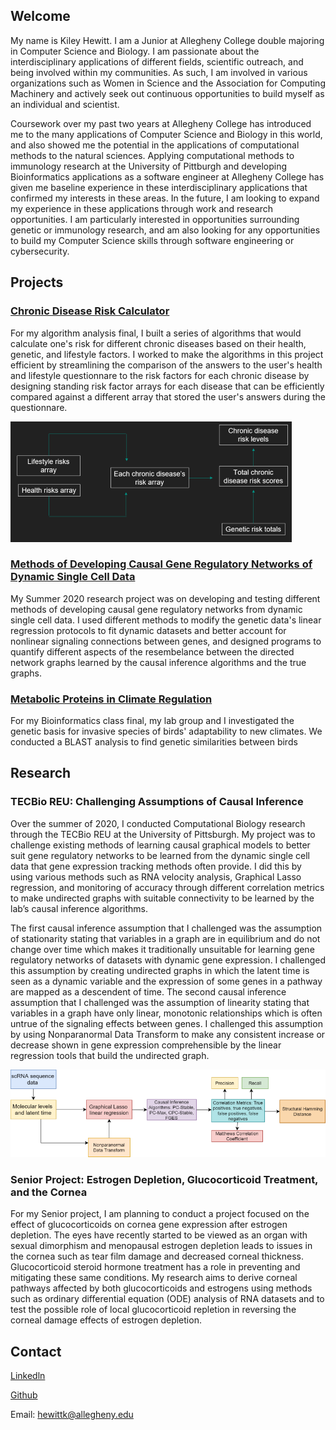 ## Welcome

My name is Kiley Hewitt. I am a Junior at Allegheny College double majoring in Computer Science and Biology. I am passionate about the interdisciplinary applications of different fields, scientific outreach, and being involved within my communities. As such, I am involved in various organizations such as Women in Science and the Association for Computing Machinery and actively seek out continuous opportunities to build myself as an individual and scientist.  

Coursework over my past two years at Allegheny College has introduced me to the many applications of Computer Science and Biology in this world, and also showed me the potential in the applications of computational methods to the natural sciences. Applying computational methods to immunology research at the University of Pittburgh and developing Bioinformatics applications as a software engineer at Allegheny College has given me baseline experience in these interdisciplinary applications that confirmed my interests in these areas. In the future, I am looking to expand my experience in these applications through work and research opportunities. I am particularly interested in opportunities surrounding genetic or immunology research, and am also looking for any opportunities to build my Computer Science skills through software engineering or cybersecurity.

## Projects

### [Chronic Disease Risk Calculator](https://github.com/Allegheny-Computer-Science-202-S2020/cs202s2020-final-project-hewittk)

For my algorithm analysis final, I built a series of algorithms that would calculate one's risk for different chronic diseases based on their health, genetic, and lifestyle factors. I worked to make the algorithms in this project efficient by streamlining the comparison of the answers to the user's health and lifestyle questionnare to the risk factors for each chronic disease by designing standing risk factor arrays for each disease that can be efficiently compared against a different array that stored the user's answers during the questionnare. 

![Chronic Disease Risk Array Flowchart](<./Chronic Disease Risk Flowchart Resized.png>)

### [Methods of Developing Causal Gene Regulatory Networks of Dynamic Single Cell Data](<./Kiley Hewitt TECBio Poster.pdf>)

My Summer 2020 research project was on developing and testing different methods of developing causal gene regulatory networks from dynamic single cell data. I used different methods to modify the genetic data's linear regression protocols to fit dynamic datasets and better account for nonlinear signaling connections between genes, and designed programs to quantify different aspects of the resembelance between the directed network graphs learned by the causal inference algorithms and the true graphs.

### [Metabolic Proteins in Climate Regulation](https://github.com/allegheny-bioinformatics-300-f2019/project-warbler/blob/master/writing/finalReport/finalReport.md)

For my Bioinformatics class final, my lab group and I investigated the genetic basis for invasive species of birds' adaptability to new climates. We conducted a BLAST analysis to find genetic similarities between birds

## Research

### TECBio REU: Challenging Assumptions of Causal Inference

Over the summer of 2020, I conducted Computational Biology research through the TECBio REU at the University of Pittsburgh. My project was to challenge existing methods of learning causal graphical models to better suit gene regulatory networks to be learned from the dynamic single cell data that gene expression tracking methods often provide. I did this by using various methods such as RNA velocity analysis, Graphical Lasso regression, and monitoring of accuracy through different correlation metrics to make undirected graphs with suitable connectivity to be learned by the lab’s causal inference algorithms.

The first causal inference assumption that I challenged was the assumption of stationarity stating that variables in a graph are in equilibrium and do not change over time which makes it traditionally unsuitable for learning gene regulatory networks of datasets with dynamic gene expression. I challenged this assumption by creating undirected graphs in which the latent time is seen as a dynamic variable and the expression of some genes in a pathway are mapped as a descendent of time. The second causal inference assumption that I challenged was the assumption of linearity stating that variables in a graph have only linear, monotonic relationships which is often untrue of the signaling effects between genes. I challenged this assumption by using Nonparanormal Data Transform to make any consistent increase or decrease shown in gene expression comprehensible by the linear regression tools that build the undirected graph.

![Flowchart](<./GRN Flowchart Resized.png>)

### Senior Project: Estrogen Depletion, Glucocorticoid Treatment, and the Cornea

For my Senior project, I am planning to conduct a project focused on the effect of glucocorticoids on cornea gene expression after estrogen depletion. The eyes have recently started to be viewed as an organ with sexual dimorphism and menopausal estrogen depletion leads to issues in the cornea such as tear film damage and decreased corneal thickness. Glucocorticoid steroid hormone treatment has a role in preventing and mitigating these same conditions. My research aims to derive corneal pathways affected by both glucocorticoids and estrogens using methods such as ordinary differential equation (ODE) analysis of RNA datasets and to test the possible role of local glucocorticoid repletion in reversing the corneal damage effects of estrogen depletion.


## Contact
[Linkedln](https://www.linkedin.com/in/kiley-hewitt-3babaa197/)

[Github](https://github.com/hewittk)

Email: hewittk@allegheny.edu

<script async src="https://www.googletagmanager.com/gtag/js?id=UA-21RZLWGDF-1"></script> <script> window.dataLayer = window.dataLayer || []; function gtag(){dataLayer.push(arguments);} gtag('js', new Date()); gtag('config', '{{ site.google_analytics }}'); </script>
